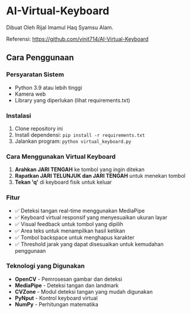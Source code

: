 # AI-Virtual-Keyboard

Dibuat Oleh Rijal Imamul Haq Syamsu Alam.

Referensi: https://github.com/vinit714/AI-Virtual-Keyboard

## Cara Penggunaan

### Persyaratan Sistem
- Python 3.9 atau lebih tinggi
- Kamera web
- Library yang diperlukan (lihat requirements.txt)

### Instalasi
1. Clone repository ini
2. Install dependensi: `pip install -r requirements.txt`
3. Jalankan program: `python virtual_keyboard.py`

### Cara Menggunakan Virtual Keyboard
1. **Arahkan JARI TENGAH** ke tombol yang ingin ditekan
2. **Rapatkan JARI TELUNJUK dan JARI TENGAH** untuk menekan tombol
3. **Tekan 'q'** di keyboard fisik untuk keluar

### Fitur
- ✅ Deteksi tangan real-time menggunakan MediaPipe
- ✅ Keyboard virtual responsif yang menyesuaikan ukuran layar
- ✅ Visual feedback untuk tombol yang dipilih
- ✅ Area teks untuk menampilkan hasil ketikan
- ✅ Tombol backspace untuk menghapus karakter
- ✅ Threshold jarak yang dapat disesuaikan untuk kemudahan penggunaan

### Teknologi yang Digunakan
- **OpenCV** - Pemrosesan gambar dan deteksi
- **MediaPipe** - Deteksi tangan dan landmark
- **CVZone** - Modul deteksi tangan yang mudah digunakan
- **PyNput** - Kontrol keyboard virtual
- **NumPy** - Perhitungan matematika